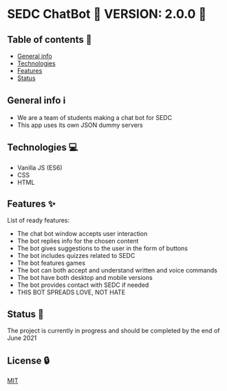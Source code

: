 # SEDC ChatBot 🔖 VERSION: 2.0.0 🔖


## Table of contents 📑
* [General info](#general-info)
* [Technologies](#technologies)
* [Features](#features)
* [Status](#status)

## General info ℹ️
* We are a team of students making a chat bot for SEDC
* This app uses its own JSON dummy servers

## Technologies 💻
* Vanilla JS (ES6)
* CSS
* HTML

## Features ✨
List of ready features:
* The chat bot window accepts user interaction
* The bot replies info for the chosen content
* The bot gives suggestions to the user in the form of buttons
* The bot includes quizzes related to SEDC
* The bot features games
* The bot can both accept and understand written and voice commands
* The bot have both desktop and mobile versions
* The bot provides contact with SEDC if needed
* THIS BOT SPREADS LOVE, NOT HATE

## Status 🏇
The project is currently in progress and should be completed by the end of June 2021

## License 🔒
[MIT](https://github.com/sedc-codecademy/sp2021-cp10-dsc/blob/main/LICENSE)
